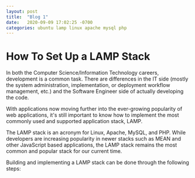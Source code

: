```yaml
---
layout: post
title:  "Blog 1"
date:   2020-09-09 17:02:25 -0700
categories: ubuntu lamp linux apache mysql php
---
```


# How To Set Up a LAMP Stack

In both the Computer Science/Information Technology careers, development is a common task. There are differences in the IT side (mostly the system administration, implementation, or deployment workflow management, etc.) and the Software Engineer side of actually developing the code.

With applications now moving further into the ever-growing popularity of web applications, it's still important to know how to implement the most commonly used and supported application stack, LAMP.

The LAMP stack is an acronym for Linux, Apache, MySQL, and PHP. While developers are increasing popularity in newer stacks such as MEAN and other JavaScript based applications, the LAMP stack remains the most common and popular stack for our current time.

Building and implementing a LAMP stack can be done through the following steps:
